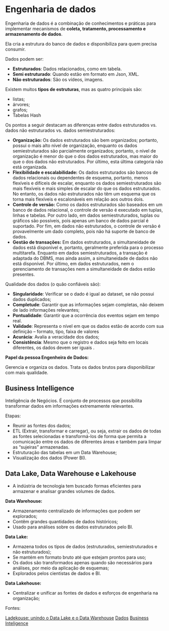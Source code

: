 <h1> Engenharia de dados </h1>

Engenharia de dados é a combinação de conhecimentos e práticas para implementar mecanismos de **coleta, tratamento, processamento e armazenamento de dados**.

Ela cria a estrutura do banco de dados e disponibiliza para quem precisa consumir.

Dados podem ser:

- **Estruturados**: Dados relacionados, como em tabela.
- **Semi estruturado**: Quando estão em formato em Json, XML.
- **Não estruturados**: São os vídeos, imagens.

Existem muitos **tipos de estruturas**, mas as quatro principais são:

- listas;
- árvores;
- grafos;
- Tabelas Hash

Os pontos a seguir destacam as diferenças entre dados estruturados vs. dados não estruturados vs. dados semiestruturados:

- **Organização:** Os dados estruturados são bem organizados; portanto, possui o mais alto nível de organização, enquanto os dados semiestruturados são parcialmente organizados; portanto, o nível de organização é menor do que o dos dados estruturados, mas maior do que o dos dados não estruturados. Por último, esta última categoria não está organizada.
- **Flexibilidade e escalabilidade:** Os dados estruturados são bancos de dados relacionais ou dependentes de esquema, portanto, menos flexíveis e difíceis de escalar, enquanto os dados semiestruturados são mais flexíveis e mais simples de escalar do que os dados estruturados. No entanto, os dados não estruturados não têm um esquema que os torna mais flexíveis e escalonáveis em relação aos outros dois.
- **Controle de versão:** Como os dados estruturados são baseados em um banco de dados relacional, o controle de versão é executado em tuplas, linhas e tabelas. Por outro lado, em dados semiestruturados, tuplas ou gráficos são possíveis, pois apenas um banco de dados parcial é suportado. Por fim, em dados não estruturados, o controle de versão é provavelmente um dado completo, pois não há suporte de banco de dados.
- **Gestão de transações:** Em dados estruturados, a simultaneidade de dados está disponível e, portanto, geralmente preferida para o processo multitarefa. Enquanto em dados semiestruturados, a transação é adaptada do DBMS, mas ainda assim, a simultaneidade de dados não está disponível. Por último, em dados estruturados, nem o gerenciamento de transações nem a simultaneidade de dados estão presentes.

Qualidade dos dados (o quão confiáveis são):

- **Singularidade**: Verificar se o dado é igual ao dataset, se não possui dados duplicados;
- **Completude**: Garantir que as informações sejam completas, não deixem de lado informações relevantes;
- **Pontualidade**: Garantir que a ocorrência dos eventos sejam em tempo real.
- **Validade**: Representa o nível em que os dados estão de acordo com sua definição – formato, tipo, faixa de valores
- **Acurácia**: Avalia a veracidade dos dados;
- **Consistência**: Mesmo que o registro e dados seja feito em locais diferentes, os dados devem ser iguais
.

**Papel da pessoa Engenheira de Dados:**

Gerencia e organiza os dados. Trata os dados brutos para disponibilizar com mais qualidade.

<h2>Business Intelligence</h2>

Inteligência de Negócios. É conjunto de processos que possibilita transformar dados em informações extremamente relevantes.

Etapas:

- Reunir as fontes dos dados;
- ETL (Extrair, transformar e carregar), ou seja, extrair os dados de todas as fontes selecionadas e transformá-los de forma que permita a comunicação entre os dados de diferentes áreas e também para limpar as “sujeiras” armazenadas.
- Estruturação das tabelas em um Data Warehouse;
- Visualização dos dados (Power BI).

<h2>Data Lake, Data Warehouse e Lakehouse</h2>

- A indústria de tecnologia tem buscado formas eficientes para armazenar e analisar grandes volumes de dados.

**Data Warehouse:**

- Armazenamento centralizado de informações que podem ser explorados;
- Contêm grandes quantidades de dados históricos;
- Usado para análises sobre os dados estruturados pelo BI.

**Data Lake:**

- Armazena todos os tipos de dados (estruturados, semiestruturados e não estruturados);
- Se mantém em formato bruto até que estejam prontos para uso;
- Os dados são transformados apenas quando são necessários para análises, por meio da aplicação de esquemas;
- Explorados pelos cientistas de dados e BI.

**Data Lakehouse:**

- Centralizar e unificar as fontes de dados e esforços de engenharia na organização;

Fontes:

[Ladekouse: unindo o Data Lake e o Data Warehouse](https://medium.com/data-hackers/lakehouse-unindo-o-data-lake-e-o-data-warehouse-1428be2dda21)
[Dados](https://www.astera.com/pt/type/blog/structured-semi-structured-and-unstructured-data/)
[Business Inteligence](https://www.alura.com.br/artigos/business-intelligence-o-que-e)